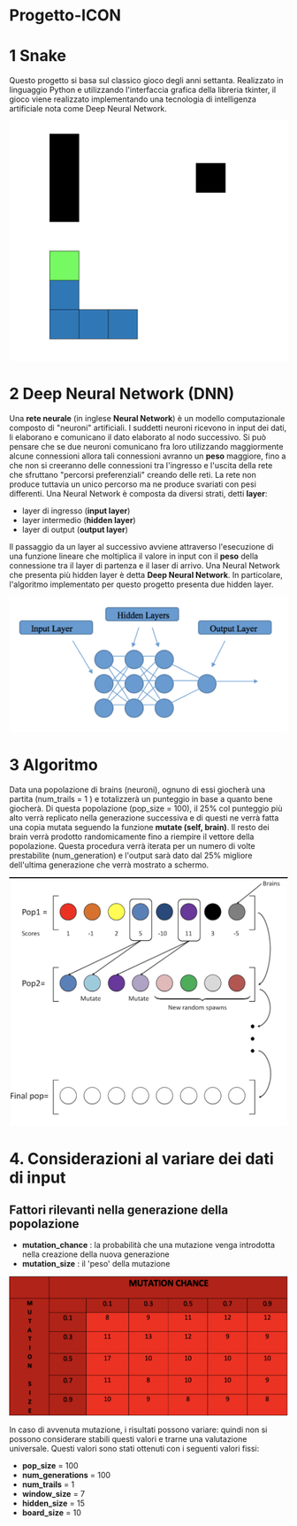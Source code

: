 
# Progetto-ICON

# 1 Snake
Questo progetto si basa sul classico gioco degli anni settanta. 
Realizzato in linguaggio Python e utilizzando l'interfaccia grafica della libreria tkinter, il gioco viene realizzato implementando una tecnologia di intelligenza artificiale nota come Deep Neural Network.

![Immagine gioco](https://github.com/aleSant10/Progetto-ICON/blob/main/Snake.png)

# 2 Deep Neural Network (DNN)
Una **rete neurale** (in inglese **Neural Network**) è un modello computazionale composto di "neuroni" artificiali. I suddetti neuroni ricevono in input dei dati, li elaborano e comunicano il dato elaborato al nodo successivo. Si può pensare che se due neuroni comunicano fra loro utilizzando maggiormente alcune connessioni allora tali connessioni avranno un **peso** maggiore, fino a che non si creeranno delle connessioni tra l'ingresso e l'uscita della rete che sfruttano "percorsi preferenziali" creando delle reti. La rete non produce tuttavia un unico percorso ma ne produce svariati con pesi differenti.
Una Neural Network è composta da diversi strati, detti **layer**:

 - layer di ingresso (**input layer**)
 - layer intermedio (**hidden layer**)
 - layer di output (**output layer**)

Il passaggio da un layer al successivo avviene attraverso l'esecuzione di una funzione lineare che moltiplica il valore in input con il **peso** della connessione tra il layer di partenza e il laser di arrivo.
Una Neural Network che presenta più hidden layer è detta **Deep Neural Network**.
In particolare, l'algoritmo implementato per questo progetto presenta due hidden layer.

![Immagine DNN](https://github.com/aleSant10/Progetto-ICON/blob/main/DNN.png)

# 3 Algoritmo
Data una popolazione di brains (neuroni), ognuno di essi giocherà una partita (num_trails = 1 ) e totalizzerà un punteggio in base a quanto bene giocherà. Di questa popolazione (pop_size = 100), il 25% col punteggio più alto verrà replicato nella generazione successiva e di questi ne verrà fatta una copia mutata seguendo la funzione **mutate (self, brain)**. Il resto dei brain verrà prodotto randomicamente fino a riempire il vettore della popolazione. Questa procedura verrà iterata per un numero di volte prestabilite (num_generation) e l'output sarà dato dal 25% migliore dell'ultima generazione che verrà mostrato a schermo.

![Algoritmo](https://github.com/aleSant10/Progetto-ICON/blob/main/Algoritmo.png)

# 4. Considerazioni al variare dei dati di input

## Fattori rilevanti nella generazione della popolazione

 - **mutation_chance** : la probabilità che una mutazione venga introdotta nella creazione della nuova generazione 
 - **mutation_size** : il 'peso' della mutazione

![Tabella](https://github.com/aleSant10/Progetto-ICON/blob/main/Tabella%20valori.png)

In caso di avvenuta mutazione, i risultati possono variare: quindi non si possono considerare stabili questi valori e trarne una valutazione universale. 
Questi valori sono stati ottenuti con i seguenti valori fissi:

 - **pop_size** = 100
 - **num_generations** = 100 
 - **num_trails** = 1 
 - **window_size** = 7
 - **hidden_size** = 15
 - **board_size** = 10

